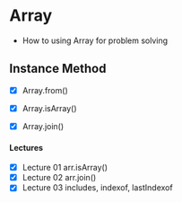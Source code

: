 # Array 
- How to using Array for problem solving

## Instance Method

- [x] Array.from()
- [x] Array.isArray()
- [x] Array.join()


#### Lectures
- [x] Lecture 01 arr.isArray()
- [x] Lecture 02  arr.join()
- [x] Lecture 03 includes, indexof, lastIndexof